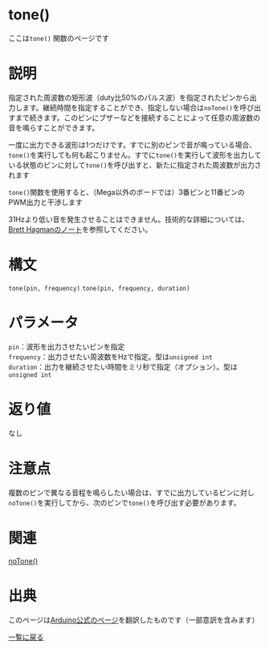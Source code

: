 # tone()

ここは`tone()` 関数のページです

# 説明

指定された周波数の矩形波（duty比50%のパルス波）を指定されたピンから出力します。継続時間を指定することができ、指定しない場合は`noTone()`を呼び出すまで続きます。このピンにブザーなどを接続することによって任意の周波数の音を鳴らすことができます。

一度に出力できる波形は1つだけです。すでに別のピンで音が鳴っている場合、`tone()`を実行しても何も起こりません。すでに`tone()`を実行して波形を出力している状態のピンに対して`tone()`を呼び出すと、新たに指定された周波数が出力されます

`tone()`関数を使用すると、（Mega以外のボードでは）3番ピンと11番ピンのPWM出力と干渉します

31Hzより低い音を発生させることはできません。技術的な詳細については、[Brett Hagmanのノート](https://github.com/bhagman/Tone#ugly-details)を参照してください。

# 構文

`tone(pin, frequency)`
`tone(pin, frequency, duration)`

# パラメータ

`pin`：波形を出力させたいピンを指定  
`frequency`：出力させたい周波数をHzで指定。型は`unsigned int`  
`duration`：出力を継続させたい時間をミリ秒で指定（オプション）。型は`unsigned int`  

# 返り値

なし

# 注意点

複数のピンで異なる音程を鳴らしたい場合は、すでに出力しているピンに対し`noTone()`を実行してから、次のピンで`tone()`を呼び出す必要があります。

# 関連

[noTone()](./../noTone)  

# 出典

このページは[Arduino公式のページ](https://www.arduino.cc/reference/en/language/functions/advanced-io/tone/)を翻訳したものです（一部意訳を含みます）

[一覧に戻る](https://docs.nchlab.net/Arduino/ref/)  
